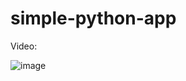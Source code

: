# simple-python-app

Video: 

![image](https://github.com/epic-croswords/simple-python-app/assets/138249606/e269c930-95d0-410f-be85-1445aa774843)

